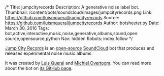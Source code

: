 /*
Title: jumpcityrecords
Description: A generative noise label bot.
Thumbnail: /content/bots/soundcloud/images/jumpcityrecords.png
Link: https://github.com/luismqueral/jumpcityrecords
Source: https://github.com/luismqueral/jumpcityrecords
Author: botsheeter.py
Date: March 30, 2016
Tags: bot,active,interactive,music,noise,generative,albums,sound,open source,opensource,python
Nav: hidden
Robots: index,follow
*/

[Jump City Records](https://soundcloud.com/jumpcityrecords) is an [open-source](https://github.com/luismqueral/jumpcityrecords) [SoundCloud](https://soundcloud.com/) bot that produces and releases experimental noise music albums.

It was created by [Luis Queral](http://luisquer.al) and [Michiel Overtoom](http://www.michielovertoom.com/). You can read more about the bot on [its GitHub page](https://github.com/luismqueral/jumpcityrecords).
